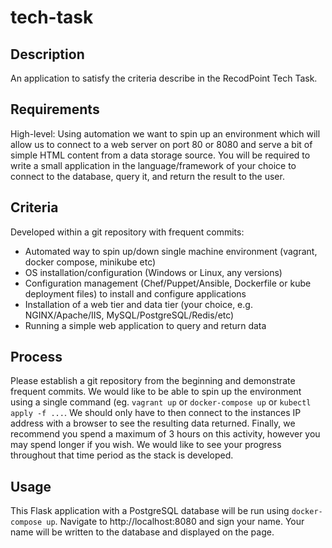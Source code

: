 # tech-task

## Description
An application to satisfy the criteria describe in the RecodPoint Tech Task.

## Requirements
High-level: Using automation we want to spin up an environment which will allow us to connect to a web server on port 80 or 8080 and serve a bit of simple HTML content from a data storage source. You will be required to write a small application in the language/framework of your choice to connect to the database, query it, and return the result to the user. 

## Criteria
Developed within a git repository with frequent commits: 
*	Automated way to spin up/down single machine environment (vagrant, docker compose, minikube etc) 
*	OS installation/configuration (Windows or Linux, any versions) 
*	Configuration management (Chef/Puppet/Ansible, Dockerfile or kube deployment files) to install and configure applications 
*	Installation of a web tier and data tier (your choice, e.g. NGINX/Apache/IIS, MySQL/PostgreSQL/Redis/etc) 
*	Running a simple web application to query and return data 

## Process
Please establish a git repository from the beginning and demonstrate frequent commits. We would like to be able to spin up the environment using a single command (eg. `vagrant up` or `docker-compose up` or `kubectl apply -f ...`. We should only have to then connect to the instances IP address with a browser to see the resulting data returned. Finally, we recommend you spend a maximum of 3 hours on this activity, however you may spend longer if you wish. We would like to see your progress throughout that time period as the stack is developed.

## Usage
This Flask application with a PostgreSQL database will be run using `docker-compose up`. Navigate to http://localhost:8080 and sign your name. Your name will be written to the database and displayed on the page.
